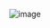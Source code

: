 ![image](https://github.com/dukeofsoftware/Landing-Project/assets/89215036/af8a3154-6636-4855-a62c-19ee5ae9f513)
